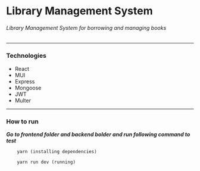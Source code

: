 # Library Management System

###### Library Management System for borrowing and managing books

---

### Technologies

- React
- MUI
- Express
- Mongoose
- JWT
- Multer

---

### How to run

**_Go to frontend folder and backend bolder and run following command to test_**

```
    yarn (installing dependencies)

    yarn run dev (running)
```
